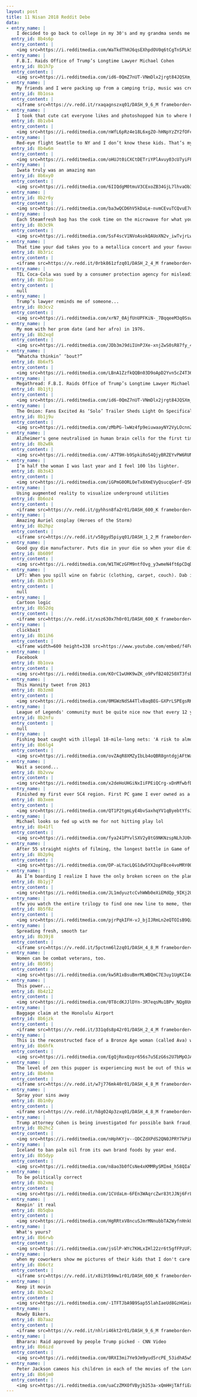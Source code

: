 ```yaml
---
layout: post
title: 11 Nisan 2018 Reddit Debe
data:
- entry_name: |
    I decided to go back to college in my 30's and my grandma sends me a card every month for support.
  entry_id: 8b4s6p
  entry_content: |
    <img src=https://i.redditmedia.com/WaTkdThHJ6qsEXhpdOV0q6tCgTnSPLkSpItHlQJE8a0.jpg?s=9c0caa5c34dfa92dd13b43f103fc8baf frameborder=0>
- entry_name: |
    F.B.I. Raids Office of Trump’s Longtime Lawyer Michael Cohen
  entry_id: 8b1h7p
  entry_content: |
    <img src=https://i.redditmedia.com/id6-0QmZ7nUT-VNmDlx2jrgt84JQSXm_OGuY5PeLowY.jpg?s=ee1dd4f534b9f277a893267325d7a145 frameborder=0>
- entry_name: |
    My friends and I were packing up from a camping trip, music was created, via bungee chord, and magic ensued...
  entry_id: 8b1osa
  entry_content: |
    <iframe src=https://v.redd.it/rxaqagnszxq01/DASH_9_6_M frameborder=0></iframe>
- entry_name: |
    I took that cute cat everyone likes and photoshopped him to where he belongs
  entry_id: 8b1vb4
  entry_content: |
    <img src=https://i.redditmedia.com/nWfL6pRz4e18L6xgZO-hHNpYzZY2fOFcMitG7BwEfWo.jpg?s=34356ba1a8285ae4f0542267c1d34012 frameborder=0>
- entry_name: |
    Red-eye flight Seattle to NY and I don’t know these kids. That’s my seat in the middle :(
  entry_id: 8b4w6m
  entry_content: |
    <img src=https://i.redditmedia.com/oHUJt0iCXCtDETriYPlAvuy03cU7yiFFTKRWkK31pOg.jpg?s=083e79e0a96c4a73966b9456f1606bc3 frameborder=0>
- entry_name: |
    Iwata truly was an amazing man
  entry_id: 8b6xy0
  entry_content: |
    <img src=https://i.redditmedia.com/6IIQdgM0tmuV3CExoZB34GjL7lhvaOb3iUyNTqiCqMI.jpg?s=8bea898904825dd86fec585063d4c0fe frameborder=0>
- entry_name: |
  entry_id: 8b2r6y
  entry_content: |
    <img src=https://i.redditmedia.com/ba3wQCD6hV5kDaLe-nvmCEvuTCQvuE7qWPNFmlw_diI.jpg?s=f8d4f673e184197da8df4f5187030944 frameborder=0>
- entry_name: |
    Each Steamfresh bag has the cook time on the microwave for what you are cooking
  entry_id: 8b3c9k
  entry_content: |
    <img src=https://i.redditmedia.com/SsF4scV1NVoAsokQAUoXN2v_iwTvjrLwuJRz2a-bHA8.jpg?s=b41a0dbba51572910466dc31f5f5651e frameborder=0>
- entry_name: |
    That time your dad takes you to a metallica concert and your favourite band member notices you.
  entry_id: 8b3ric
  entry_content: |
    <iframe src=https://v.redd.it/0rbk861zfzq01/DASH_2_4_M frameborder=0></iframe>
- entry_name: |
    TIL Coca-Cola was sued by a consumer protection agency for misleading health claims regarding VitaminWater, which contains 33 grams of sugar per bottle. Coca-Cola's defense was that no consumer could reasonably be misled into thinking VitaminWater was a healthy beverage.”
  entry_id: 8b71uo
  entry_content: |
    null
- entry_name: |
    Trump’s lawyer reminds me of someone...
  entry_id: 8b3cv2
  entry_content: |
    <img src=https://i.redditmedia.com/xrN7_0AjfUnUPFKiN-_7BqqeeM3q0SswmYl0miuGutM.jpg?s=727851ed5de527cdeb1133da985afb8c frameborder=0>
- entry_name: |
    My mom with her prom date (and her afro) in 1976.
  entry_id: 8b2xqd
  entry_content: |
    <img src=https://i.redditmedia.com/JDb3mJ9diIUnPJXe-xnjZwS0sR87fy_47mgZqpoa8w0.jpg?s=b4abefbe57430ed783c5ca7d733892a4 frameborder=0>
- entry_name: |
    “Whatcha thinkin’ ‘bout?”
  entry_id: 8b6xf5
  entry_content: |
    <img src=https://i.redditmedia.com/LBnA1ZzfkQQBn03D9oApD2Yvn5cZ4T36MUuJuWKun7U.jpg?s=3d221432198d0cf668182459993129df frameborder=0>
- entry_name: |
    Megathread: F.B.I. Raids Office of Trump’s Longtime Lawyer Michael Cohen
  entry_id: 8b1jtj
  entry_content: |
    <img src=https://i.redditmedia.com/id6-0QmZ7nUT-VNmDlx2jrgt84JQSXm_OGuY5PeLowY.jpg?s=ee1dd4f534b9f277a893267325d7a145 frameborder=0>
- entry_name: |
    The Onion: Fans Excited As ‘Solo’ Trailer Sheds Light On Specifically How It Will Suck
  entry_id: 8b1j9u
  entry_content: |
    <img src=https://i.redditmedia.com/zMbPG-lwWz4fp9eiuwaayNY2VyLOcnn2EDPaZta1htI.jpg?s=f6da23c13679f3b2281aafbf7e9c08b2 frameborder=0>
- entry_name: |
    Alzheimer's gene neutralised in human brain cells for the first time
  entry_id: 8b2w8k
  entry_content: |
    <img src=https://i.redditmedia.com/-A7T9H-b9SpkiRoS4QjyBRZEYvPW6RUNVljVHsJ7F0o.jpg?s=a18696616cbf12ff68c154361f361d5a frameborder=0>
- entry_name: |
    I’m half the woman I was last year and I feel 100 lbs lighter.
  entry_id: 8b3s43
  entry_content: |
    <img src=https://i.redditmedia.com/iGPmG0ORLOeTx8XmEVyQsucqGerf-Q5H9x2GN4Kliq0.jpg?s=9958c16d8a2110f3f858b3093f84ef84 frameborder=0>
- entry_name: |
    Using augmented reality to visualize underground utilities
  entry_id: 8b6oz4
  entry_content: |
    <iframe src=https://v.redd.it/gyhhsn8fa2r01/DASH_600_K frameborder=0></iframe>
- entry_name: |
    Amazing Auriel cosplay (Heroes of the Storm)
  entry_id: 8b2hpz
  entry_content: |
    <iframe src=https://v.redd.it/v58gyd5piyq01/DASH_1_2_M frameborder=0></iframe>
- entry_name: |
    Good guy die manufacturer. Puts die in your die so when your die dies you have a new die
  entry_id: 8b609f
  entry_content: |
    <img src=https://i.redditmedia.com/W1THCzGFM9ntfOvg_y3wmeN4ft6pCDqDJAqDOpnSkGc.jpg?s=0f8ef3215620cd5a2530b862a0d2fbe2 frameborder=0>
- entry_name: |
    LPT: When you spill wine on fabric (clothing, carpet, couch). Dab it carefully with a paper towel to absorb most of the liquid, then pour salt over the remaining stain. The next day, the salt will have absorbed most the wine and you just vacuum it up. This has saved me tons of permanent wine stains!
  entry_id: 8b3xt9
  entry_content: |
    null
- entry_name: |
    Cartoon logic
  entry_id: 8b52dq
  entry_content: |
    <iframe src=https://v.redd.it/xsz630x7h0r01/DASH_600_K frameborder=0></iframe>
- entry_name: |
    clickbait
  entry_id: 8b1ih6
  entry_content: |
    <iframe width=600 height=338 src=https://www.youtube.com/embed/f4FuOi9rvKw?feature=oembed&enablejsapi=1&enablejsapi=1&enablejsapi=1 frameborder=0 allow=autoplay; encrypted-media allowfullscreen></iframe>
- entry_name: |
    Facebook
  entry_id: 8b1ova
  entry_content: |
    <img src=https://i.redditmedia.com/KOrC1wUHK9wZK_o9PvfB240250XT3fsBLJjYJDd1FjE.jpg?s=d2ffdf95b8a323447878146d92ece146 frameborder=0>
- entry_name: |
    This Hannity tweet from 2013
  entry_id: 8b3zm8
  entry_content: |
    <img src=https://i.redditmedia.com/0MGWzNdSA4TlvBaqBEG-GXPrLSPEgsRKYisryyb-5IM.jpg?s=8bca4ff67f9c37ab92bbf5a4e5ead9ff frameborder=0>
- entry_name: |
    League of Legends' community must be quite nice now that every 12 years olds are playing Fortnite.
  entry_id: 8b2nfu
  entry_content: |
    null
- entry_name: |
    Fishing boat caught with illegal 18-mile-long nets: 'A risk to almost all marine life'. A fishing ship carrying 600 illegal nets stretching up to 18 miles has been seized after it escaped Chinese authorities, while using the flags of eight different countries to evade capture.
  entry_id: 8b6lg4
  entry_content: |
    <img src=https://i.redditmedia.com/ovZAqR8XMZyIbLb4oQBR8gntdgjAFtWamuoia4MTLmI.jpg?s=628c7c374f9edb9cafcf952ab99daa1a frameborder=0>
- entry_name: |
    Wait a second...
  entry_id: 8b2vvw
  entry_content: |
    <img src=https://i.redditmedia.com/x2deHoUHGiNxIiFPEiQCrg-xDnMfwbfDBaHnUy1v0dI.jpg?s=aaeb168167582933d40820bdb24f40d6 frameborder=0>
- entry_name: |
    Finished my first ever SC4 region. First PC game I ever owned as a kid. Desecration Nation, Population: 3,354,774!
  entry_id: 8b3xem
  entry_content: |
    <img src=https://i.redditmedia.com/QT1P2tgmLyE4bvSaxhqYV1qByebtYfsJ6cs3IunIh9Y.png?s=911ad5fb8782a38eb9b31280c6f34ad4 frameborder=0>
- entry_name: |
    Michael looks so fed up with me for not hitting play lol
  entry_id: 8b41fl
  entry_content: |
    <img src=https://i.redditmedia.com/fya241PYvlSXV2y8tG9NKNzspNLhJU0v5QFpBmG88Lk.jpg?s=336eecc8ddc0d8dabae115bb1435c33e frameborder=0>
- entry_name: |
    After 55 straight nights of filming, the longest battle in Game of Thrones has finished filming and the cast given a letter by the producer
  entry_id: 8b2p9q
  entry_content: |
    <img src=https://i.redditmedia.com/DP-aLYacLQG1dw5YX2opFBce4voMRY0ONA6JsqQh39A.jpg?s=b0841093f41d4e06197dda3e73dbb210 frameborder=0>
- entry_name: |
    As I’m boarding I realize I have the only broken screen on the plane. This is why I don’t play the lottery.
  entry_id: 8b1yj7
  entry_content: |
    <img src=https://i.redditmedia.com/JL1mdyuztcCvhWWb0eXiEMdQp_9IKj2UFMa1cicpAvw.jpg?s=bcadcd69cf12f1e118443b2d75bdec98 frameborder=0>
- entry_name: |
    tfw you watch the entire trilogy to find one new line to meme, then watch it only get 3 upvotes
  entry_id: 8b5f8z
  entry_content: |
    <img src=https://i.redditmedia.com/pjrPqkIFH-vJ_bjIJRmLn2eQTOIsB9QzxfhL7r66Zko.png?s=f3201ce332c49598ecf59dfe4c8639ea frameborder=0>
- entry_name: |
    Spreading fresh, smooth tar
  entry_id: 8b39j8
  entry_content: |
    <iframe src=https://v.redd.it/5pctnm6l2zq01/DASH_4_8_M frameborder=0></iframe>
- entry_name: |
    Women can be combat veterans, too.
  entry_id: 8b595j
  entry_content: |
    <img src=https://i.redditmedia.com/kw5R1xBsuBmrMLWBQmC7E3uy1UgKCI4d-dJrfndS2vI.jpg?s=d0989d22b82dfbf181824c4092f29ab3 frameborder=0>
- entry_name: |
    This power...
  entry_id: 8b4z12
  entry_content: |
    <img src=https://i.redditmedia.com/0T8cdKJJlDYn-3R7eqsMu1BPv_NQg8UndKv3rRM6F3U.jpg?s=002a85d13f7d26fa4a53e89a4e6d0115 frameborder=0>
- entry_name: |
    Baggage claim at the Honolulu Airport
  entry_id: 8b6jzk
  entry_content: |
    <iframe src=https://v.redd.it/331qds8p42r01/DASH_2_4_M frameborder=0></iframe>
- entry_name: |
    This is the reconstructed face of a Bronze Age woman (called Ava) who lived in Scotland 3,700 years ago
  entry_id: 8b6hfk
  entry_content: |
    <img src=https://i.redditmedia.com/EgQjRoxQzpr656s7u5EzG6s2U7bMpOJASPWg3iVrKbY.jpg?s=f67220395c732b9739b8bba77c685b55 frameborder=0>
- entry_name: |
    The level of zen this pupper is experiencing must be out of this world
  entry_id: 8b4nhm
  entry_content: |
    <iframe src=https://v.redd.it/w7j776mk40r01/DASH_4_8_M frameborder=0></iframe>
- entry_name: |
    Spray your sins away
  entry_id: 8b1n0y
  entry_content: |
    <iframe src=https://v.redd.it/h8g024p3zxq01/DASH_4_8_M frameborder=0></iframe>
- entry_name: |
    Trump attorney Cohen is being investigated for possible bank fraud, campaign finance violations, according to a person familiar with the case
  entry_id: 8b2hc2
  entry_content: |
    <img src=https://i.redditmedia.com/nHphKYjv--QDCZdXPdS2QN0JPRY7kPiH5-iyYQUbYdg.jpg?s=d5c15e30652bda2288433d77ac6368d6 frameborder=0>
- entry_name: |
    Iceland to ban palm oil from its own brand foods by year end.
  entry_id: 8b5dyp
  entry_content: |
    <img src=https://i.redditmedia.com/n8ao3b0fCsNe4xKMMRySMIm4_h58QIaTcHVIrI1g2rQ.jpg?s=031ee217d2888de401ebc479bc90af2b frameborder=0>
- entry_name: |
    To be politically correct
  entry_id: 8b2xmq
  entry_content: |
    <img src=https://i.redditmedia.com/1CVdaLm-6FEn3WAqrcZwr83tJJNj6FrLjOwonkEZt4c.jpg?s=0bdaad86f0e96b2dfb4f5db9027c942a frameborder=0>
- entry_name: |
    Keepin' it real
  entry_id: 8b5qba
  entry_content: |
    <img src=https://i.redditmedia.com/HgRRtxV8ncuSJmrMNnubbTA2WyfnHnkUdkhvllViZZs.jpg?s=699733659715562045e99f7688850442 frameborder=0>
- entry_name: |
    What's yours?
  entry_id: 8b6rwb
  entry_content: |
    <img src=https://i.redditmedia.com/jsGlP-WYc7KHLxIHl22zr6t5gfFPzUFzt5pQqv-BAfU.jpg?s=72e7c33b8aa79e9bedb7fcce2a7f7573 frameborder=0>
- entry_name: |
    when my coworkers show me pictures of their kids that I don't care about
  entry_id: 8b6ctz
  entry_content: |
    <iframe src=https://v.redd.it/x8i3tb9mw1r01/DASH_600_K frameborder=0></iframe>
- entry_name: |
    Keep it movin
  entry_id: 8b3wo2
  entry_content: |
    <img src=https://i.redditmedia.com/-1TFTJbA9B9Sap55lahIaeUd8GzHGmiqdFzonGK3cYs.jpg?s=454b8bfc9e9df7b86c92cbe35ab954f8 frameborder=0>
- entry_name: |
    Rowdy Bikers.
  entry_id: 8b7aaz
  entry_content: |
    <iframe src=https://v.redd.it/nhlri46kt2r01/DASH_9_6_M frameborder=0></iframe>
- entry_name: |
    Bharara: Raid approved by people Trump picked - CNN Video
  entry_id: 8b6izd
  entry_content: |
    <img src=https://i.redditmedia.com/0RXI3mi7Ye9Jm9yud5rcPE_53idhA5w5oUguaadcBMw.jpg?s=efbc535420326c33d72c7de531e8c5fa frameborder=0>
- entry_name: |
    Peter Jackson cameos his children in each of the movies of the Lord of the Rings
  entry_id: 8b6jm0
  entry_content: |
    <img src=https://i.redditmedia.com/uaCzZMXOfVByjb253a-xQmHHjTAffiEaZ-6tOHvoQME.jpg?s=78bfc7310c8a5e80f0d18c002e540cce frameborder=0>
---
```

